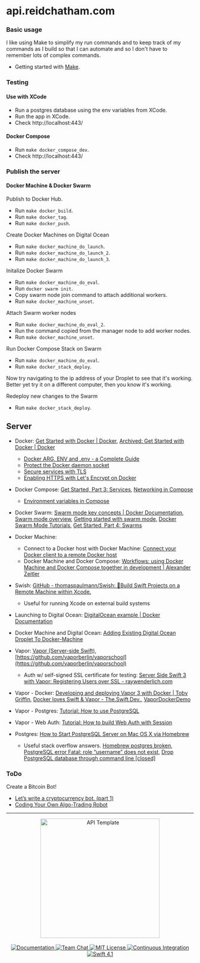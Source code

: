 # api.reidchatham.com

### Basic usage

I like using Make to simplify my run commands and to keep track of my commands as I build so that I can automate and so I don't have to remember lots of complex commands.
- Getting started with [Make](https://www.cs.oberlin.edu/~kuperman/help/make.html).

### Testing

#### Use with XCode

- Run a postgres database using the env variables from XCode.
- Run the app in XCode.
- Check http://localhost:443/

#### Docker Compose

- Run `make docker_compose_dev`.
- Check http://localhost:443/

### Publish the server

#### Docker Machine & Docker Swarm

Publish to Docker Hub.
- Run `make docker_build`.
- Run `make docker_tag`.
- Run `make docker_push`.

Create Docker Machines on Digital Ocean
- Run `make docker_machine_do_launch`.
- Run `make docker_machine_do_launch_2`.
- Run `make docker_machine_do_launch_3`.

Initalize Docker Swarm
- Run `make docker_machine_do_eval`.
- Run `docker swarm init`.
- Copy swarm node join command to attach additional workers.
- Run `make docker_machine_unset`.

Attach Swarm worker nodes
- Run `make docker_machine_do_eval_2`.
- Run the command copied from the manager node to add worker nodes.
- Run `make docker_machine_unset`.

Run Docker Compose Stack on Swarm
- Run `make docker_machine_do_eval`.
- Run `make docker_stack_deploy`.

Now try navigating to the ip address of your Droplet to see that it's working. Better yet try it on a different computer, then you know it's working.

Redeploy new changes to the Swarm
- Run `make docker_stack_deploy`.


## Server
- Docker: [Get Started with Docker | Docker](https://www.docker.com/get-started), [Archived: Get Started with Docker | Docker](https://github.com/rchatham/docker.github.io/tree/master/get-started)
	* [Docker ARG, ENV and .env - a Complete Guide](https://vsupalov.com/docker-arg-env-variable-guide/)
	* [Protect the Docker daemon socket](https://docs.docker.com/engine/security/https/)
	* [Secure services with TLS](https://docs.docker.com/ee/ucp/interlock/usage/tls/)
	* [Enabling HTTPS with Let's Encrypt on Docker](https://medium.com/bros/enabling-https-with-lets-encrypt-over-docker-9cad06bdb82b)

- Docker Compose: [Get Started, Part 3: Services](https://github.com/rchatham/docker.github.io/blob/master/get-started/part3.md), [Networking in Compose](https://docs.docker.com/compose/networking/)
	* [Environment variables in Compose](https://docs.docker.com/compose/environment-variables/)

- Docker Swarm: [Swarm mode key concepts | Docker Documentation](https://docs.docker.com/engine/swarm/key-concepts/), [Swarm mode overview](https://docs.docker.com/engine/swarm/#swarm-mode-cli-commands), [Getting started with swarm mode](https://docs.docker.com/engine/swarm/swarm-tutorial/), [Docker Swarm Mode Tutorials](https://github.com/docker/labs/tree/master/swarm-mode), [Get Started, Part 4: Swarms](https://docs.docker.com/v17.09/get-started/part4/)

- Docker Machine:
	* Connect to a Docker host with Docker Machine: [Connect your Docker client to a remote Docker host](https://www.kevinkuszyk.com/2016/11/28/connect-your-docker-client-to-a-remote-docker-host/)
	* Docker Machine and Docker Compose: [Workflows: using Docker Machine and Docker Compose together in development | Alexander Zeitler](https://alexanderzeitler.com/articles/docker-machine-and-docker-compose-developer-workflows/)

- Swish: [GitHub - thomaspaulmann/Swish: 👷Build Swift Projects on a Remote Machine within Xcode.](https://github.com/thomaspaulmann/Swish)
	* Useful for running Xcode on external build systems

- Launching to Digital Ocean: [DigitalOcean example | Docker Documentation](https://docs.docker.com/machine/examples/ocean/)

- Docker Machine and Digital Ocean: [Adding Existing Digital Ocean Droplet To Docker-Machine](https://medium.com/rayn-studios/adding-existing-digital-ocean-droplet-to-docker-machine-93dfb28e1d96)

- Vapor: [Vapor (Server-side Swift)](https://vapor.codes), [https://github.com/vaporberlin/vaporschool](https://github.com/vaporberlin/vaporschool)
	* Auth w/ self-signed SSL certificate for testing: [Server Side Swift 3 with Vapor: Registering Users over SSL - raywenderlich.com](https://www.youtube.com/watch?v=mAiZTB-ZEDY)

- Vapor - Docker: [Developing and deploying Vapor 3 with Docker | Toby Griffin](https://tobygriffin.dev/2018/05/14/developing-deploying-vapor-docker.html), [Docker loves Swift & Vapor - The.Swift.Dev.](https://theswiftdev.com/2018/11/15/docker-loves-swift-and-vapor/), [VaporDockerDemo](https://github.com/tylermilner/VaporDockerDemo)

- Vapor - Postgres: [Tutorial: How to use PostgreSQL](https://medium.com/@martinlasek/tutorial-how-to-use-postgresql-efb62a434cc5)

- Vapor - Web Auth: [Tutorial: How to build Web Auth with Session](https://medium.com/@martinlasek/tutorial-how-to-build-web-auth-with-session-f9f64ba49830)

- Postgres: [How to Start PostgreSQL Server on Mac OS X via Homebrew](https://chartio.com/resources/tutorials/how-to-start-postgresql-server-on-mac-os-x/)
	* Useful stack overflow answers. [Homebrew postgres broken](https://stackoverflow.com/questions/27700596/homebrew-postgres-broken), [PostgreSQL error Fatal: role “username” does not exist](https://stackoverflow.com/questions/28276706/postgresql-error-fatal-role-username-does-not-exist), [Drop PostgreSQL database through command line [closed]](https://stackoverflow.com/questions/7073773/drop-postgresql-database-through-command-line)


### ToDo

Create a Bitcoin Bot!
- [Let’s write a cryptocurrency bot. (part 1)](https://medium.com/@joeldg/an-advanced-tutorial-a-new-crypto-currency-trading-bot-boilerplate-framework-e777733607ae)
- [Coding Your Own Algo-Trading Robot](https://www.investopedia.com/articles/active-trading/081315/how-code-your-own-algo-trading-robot.asp)

---
<p align="center">
    <img src="https://user-images.githubusercontent.com/1342803/36623515-7293b4ec-18d3-11e8-85ab-4e2f8fb38fbd.png" width="320" alt="API Template">
    <br>
    <br>
    <a href="http://docs.vapor.codes/3.0/">
        <img src="http://img.shields.io/badge/read_the-docs-2196f3.svg" alt="Documentation">
    </a>
    <a href="https://discord.gg/vapor">
        <img src="https://img.shields.io/discord/431917998102675485.svg" alt="Team Chat">
    </a>
    <a href="LICENSE">
        <img src="http://img.shields.io/badge/license-MIT-brightgreen.svg" alt="MIT License">
    </a>
    <a href="https://circleci.com/gh/vapor/api-template">
        <img src="https://circleci.com/gh/vapor/api-template.svg?style=shield" alt="Continuous Integration">
    </a>
    <a href="https://swift.org">
        <img src="http://img.shields.io/badge/swift-4.1-brightgreen.svg" alt="Swift 4.1">
    </a>
</p>

